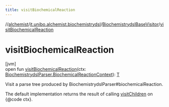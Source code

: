 ```yaml
---
title: visitBiochemicalReaction
---
```

//[alchemist](../../../index.html)/[it.unibo.alchemist.biochemistrydsl](../index.html)/[BiochemistrydslBaseVisitor](index.html)/[visitBiochemicalReaction](visit-biochemical-reaction.html)



# visitBiochemicalReaction



[jvm]\
open fun [visitBiochemicalReaction](visit-biochemical-reaction.html)(ctx: [BiochemistrydslParser.BiochemicalReactionContext](../-biochemistrydsl-parser/-biochemical-reaction-context/index.html)): [T](../../it.unibo.alchemist.model.implementations.conditions/-neighborhood-present/index.html)



Visit a parse tree produced by BiochemistrydslParser#biochemicalReaction. 



The default implementation returns the result of calling [visitChildren](index.html#668592954%2FFunctions%2F-134779887) on {@code ctx}.




